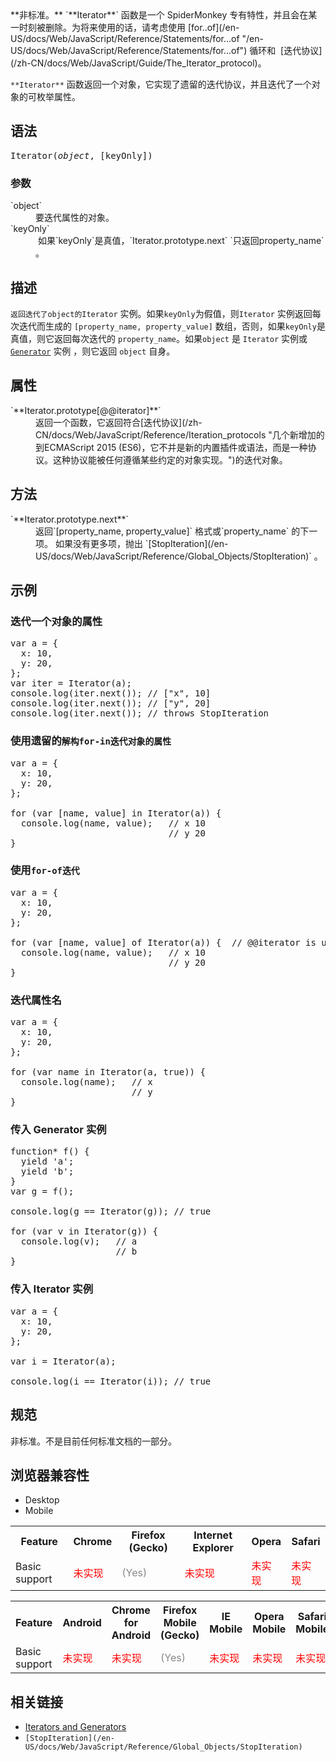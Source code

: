 <div class="warning">**非标准。** `**Iterator**` 函数是一个 SpiderMonkey 专有特性，并且会在某一时刻被删除。为将来使用的话，请考虑使用 [for..of](/en-US/docs/Web/JavaScript/Reference/Statements/for...of "/en-US/docs/Web/JavaScript/Reference/Statements/for...of") 循环和  [迭代协议](/zh-CN/docs/Web/JavaScript/Guide/The_Iterator_protocol)。</div>

`**Iterator**` 函数返回一个对象，它实现了遗留的迭代协议，并且迭代了一个对象的可枚举属性。

## 语法

<pre class="syntaxbox">Iterator(<var>object</var>, [keyOnly])</pre>

### 参数

<dl>

<dt>`object`</dt>

<dd>要迭代属性的对象。</dd>

<dt>`keyOnly`</dt>

<dd> 如果`keyOnly`是真值，`Iterator.prototype.next` `只返回property_name` 。</dd>

</dl>

## 描述

`返回迭代了object的Iterator` 实例。如果`keyOnly`为假值，则`Iterator` 实例返回每次迭代而生成的 `[property_name, property_value]` 数组，否则，如果`keyOnly`是真值，则它返回每次迭代的 `property_name`。如果`object` 是 `Iterator` 实例或 [`Generator`](/zh-CN/docs/Web/JavaScript/Reference/Global_Objects/Generator "这个生成器对象是由一个生成器函数 generator function 返回的。并且它是同时遵守 The iterable protocol 可遍历协议和The iterator protocol 迭代器模式协议 .") 实例 ，则它返回 `object` 自身。

## 属性

<dl>

<dt>`**Iterator.prototype[@@iterator]**`</dt>

<dd>返回一个函数，它返回符合[迭代协议](/zh-CN/docs/Web/JavaScript/Reference/Iteration_protocols "几个新增加的到ECMAScript 2015 (ES6)，它不并是新的内置插件或语法，而是一种协议。这种协议能被任何遵循某些约定的对象实现。")的迭代对象。</dd>

</dl>

## 方法

<dl>

<dt>`**Iterator.prototype.next**`</dt>

<dd>返回`[property_name, property_value]` 格式或`property_name` 的下一项。 如果没有更多项，抛出 `[StopIteration](/en-US/docs/Web/JavaScript/Reference/Global_Objects/StopIteration)` 。</dd>

</dl>

## 示例

### 迭代一个对象的属性

<pre class="brush: js">var a = {
  x: 10,
  y: 20,
};
var iter = Iterator(a);
console.log(iter.next()); // ["x", 10]
console.log(iter.next()); // ["y", 20]
console.log(iter.next()); // throws StopIteration
</pre>

### 使用遗留的`解构for-in迭代对象的属性`

<pre class="brush: js">var a = {
  x: 10,
  y: 20,
};

for (var [name, value] in Iterator(a)) {
  console.log(name, value);   // x 10
                              // y 20
}
</pre>

### 使用`for-of迭代`

<pre class="brush: js">var a = {
  x: 10,
  y: 20,
};

for (var [name, value] of Iterator(a)) {  // @@iterator is used
  console.log(name, value);   // x 10
                              // y 20
}
</pre>

### 迭代属性名

<pre class="brush: js">var a = {
  x: 10,
  y: 20,
};

for (var name in Iterator(a, true)) {
  console.log(name);   // x
                       // y
}
</pre>

### 传入 Generator 实例

<pre class="brush: js">function* f() {
  yield 'a';
  yield 'b';
}
var g = f();

console.log(g == Iterator(g)); // true

for (var v in Iterator(g)) {
  console.log(v);   // a
                    // b
}
</pre>

### 传入 Iterator 实例

<pre class="brush: js">var a = {
  x: 10,
  y: 20,
};

var i = Iterator(a);

console.log(i == Iterator(i)); // true
</pre>

## 规范

非标准。不是目前任何标准文档的一部分。

## 浏览器兼容性

<div class="htab"><a name="AutoCompatibilityTable" id="AutoCompatibilityTable"></a>

*   <a>Desktop</a>
*   <a>Mobile</a>

</div>

<div id="compat-desktop">

<table class="compat-table">

<tbody>

<tr>

<th>Feature</th>

<th>Chrome</th>

<th>Firefox (Gecko)</th>

<th>Internet Explorer</th>

<th>Opera</th>

<th>Safari</th>

</tr>

<tr>

<td>Basic support</td>

<td><span style="color: #f00;">未实现</span></td>

<td><span title="Please update this with the earliest version of support." style="color: #888;">(Yes)</span></td>

<td><span style="color: #f00;">未实现</span></td>

<td><span style="color: #f00;">未实现</span></td>

<td><span style="color: #f00;">未实现</span></td>

</tr>

</tbody>

</table>

</div>

<div id="compat-mobile">

<table class="compat-table">

<tbody>

<tr>

<th>Feature</th>

<th>Android</th>

<th>Chrome for Android</th>

<th>Firefox Mobile (Gecko)</th>

<th>IE Mobile</th>

<th>Opera Mobile</th>

<th>Safari Mobile</th>

</tr>

<tr>

<td>Basic support</td>

<td><span style="color: #f00;">未实现</span></td>

<td><span style="color: #f00;">未实现</span></td>

<td><span title="Please update this with the earliest version of support." style="color: #888;">(Yes)</span></td>

<td><span style="color: #f00;">未实现</span></td>

<td><span style="color: #f00;">未实现</span></td>

<td><span style="color: #f00;">未实现</span></td>

</tr>

</tbody>

</table>

</div>

## 相关链接

*   [Iterators and Generators](/zh-CN/docs/JavaScript/Guide/Iterators_and_Generators "/en-US/docs/JavaScript/Guide/Iterators_and_Generators")
*   `[StopIteration](/en-US/docs/Web/JavaScript/Reference/Global_Objects/StopIteration)`